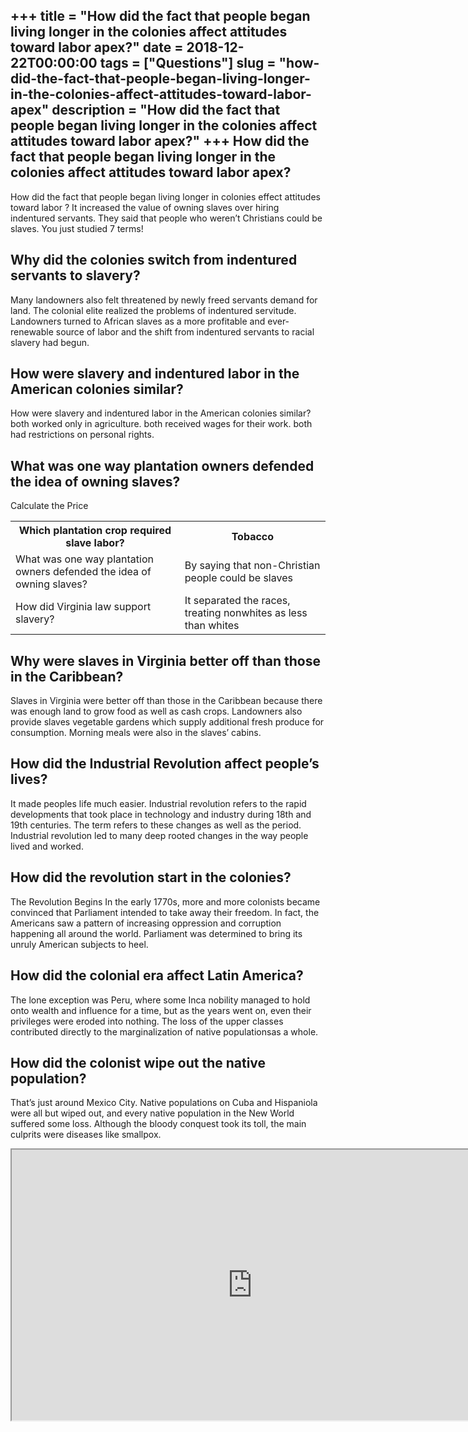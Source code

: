 +++
title = "How did the fact that people began living longer in the colonies affect attitudes toward labor apex?"
date = 2018-12-22T00:00:00
tags = ["Questions"]
slug = "how-did-the-fact-that-people-began-living-longer-in-the-colonies-affect-attitudes-toward-labor-apex"
description = "How did the fact that people began living longer in the colonies affect attitudes toward labor apex?"
+++
How did the fact that people began living longer in the colonies affect attitudes toward labor apex?
----------------------------------------------------------------------------------------------------

How did the fact that people began living longer in colonies effect attitudes toward labor ? It increased the value of owning slaves over hiring indentured servants. They said that people who weren’t Christians could be slaves. You just studied 7 terms!

Why did the colonies switch from indentured servants to slavery?
----------------------------------------------------------------

Many landowners also felt threatened by newly freed servants demand for land. The colonial elite realized the problems of indentured servitude. Landowners turned to African slaves as a more profitable and ever-renewable source of labor and the shift from indentured servants to racial slavery had begun.

How were slavery and indentured labor in the American colonies similar?
-----------------------------------------------------------------------

How were slavery and indentured labor in the American colonies similar? both worked only in agriculture. both received wages for their work. both had restrictions on personal rights.

What was one way plantation owners defended the idea of owning slaves?
----------------------------------------------------------------------

Calculate the Price

<table><tr><th>Which plantation crop required slave labor?</th><th>Tobacco</th></tr><tr><td>What was one way plantation owners defended the idea of owning slaves?</td><td>By saying that non-Christian people could be slaves</td></tr><tr><td>How did Virginia law support slavery?</td><td>It separated the races, treating nonwhites as less than whites</td></tr></table>

Why were slaves in Virginia better off than those in the Caribbean?
-------------------------------------------------------------------

Slaves in Virginia were better off than those in the Caribbean because there was enough land to grow food as well as cash crops. Landowners also provide slaves vegetable gardens which supply additional fresh produce for consumption. Morning meals were also in the slaves’ cabins.

How did the Industrial Revolution affect people’s lives?
--------------------------------------------------------

It made peoples life much easier. Industrial revolution refers to the rapid developments that took place in technology and industry during 18th and 19th centuries. The term refers to these changes as well as the period. Industrial revolution led to many deep rooted changes in the way people lived and worked.

How did the revolution start in the colonies?
---------------------------------------------

The Revolution Begins In the early 1770s, more and more colonists became convinced that Parliament intended to take away their freedom. In fact, the Americans saw a pattern of increasing oppression and corruption happening all around the world. Parliament was determined to bring its unruly American subjects to heel.

How did the colonial era affect Latin America?
----------------------------------------------

The lone exception was Peru, where some Inca nobility managed to hold onto wealth and influence for a time, but as the years went on, even their privileges were eroded into nothing. The loss of the upper classes contributed directly to the marginalization of native populationsas a whole.

How did the colonist wipe out the native population?
----------------------------------------------------

That’s just around Mexico City. Native populations on Cuba and Hispaniola were all but wiped out, and every native population in the New World suffered some loss. Although the bloody conquest took its toll, the main culprits were diseases like smallpox.

<iframe allow="accelerometer; autoplay; clipboard-write; encrypted-media; gyroscope; picture-in-picture" allowfullscreen="" class="__youtube_prefs__  epyt-is-override  no-lazyload" data-no-lazy="1" data-origheight="433" data-origwidth="770" data-skipgform_ajax_framebjll="" height="433" id="_ytid_69466" loading="lazy" src="https://www.youtube.com/embed/Qxx14RCxblg?enablejsapi=1&autoplay=0&cc_load_policy=0&cc_lang_pref=&iv_load_policy=1&loop=0&modestbranding=0&rel=1&fs=1&playsinline=0&autohide=2&theme=dark&color=red&controls=1&" title="YouTube player" width="770"></iframe>